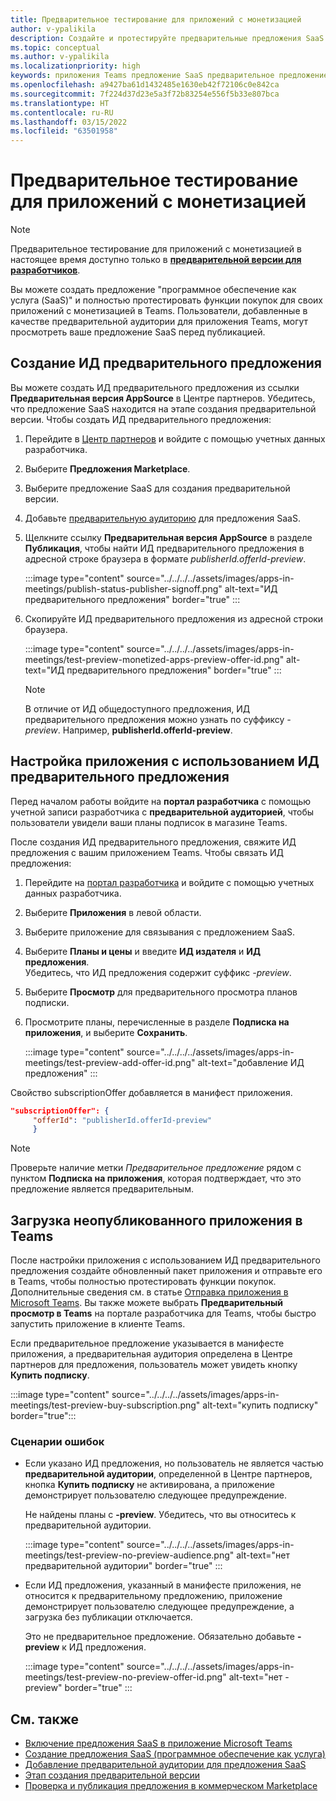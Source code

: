 ```yaml
---
title: Предварительное тестирование для приложений с монетизацией
author: v-ypalikila
description: Создайте и протестируйте предварительные предложения SaaS для приложения Teams, прежде чем опубликовать свое предложение.
ms.topic: conceptual
ms.author: v-ypalikila
ms.localizationpriority: high
keywords: приложения Teams предложение SaaS предварительное предложение предварительное тестирование монетизация SaaS
ms.openlocfilehash: a9427ba61d1432485e1630eb42f72106c0e842ca
ms.sourcegitcommit: 7f224d37d23e5a3f72b83254e556f5b33e807bca
ms.translationtype: HT
ms.contentlocale: ru-RU
ms.lasthandoff: 03/15/2022
ms.locfileid: "63501958"
---
```

# <a name="test-preview-for-monetized-apps"></a>Предварительное тестирование для приложений с монетизацией

> [!NOTE]
> Предварительное тестирование для приложений с монетизацией в настоящее время доступно только в [**предварительной версии для разработчиков**](/microsoftteams/platform/resources/dev-preview/developer-preview-intro).

Вы можете создать предложение "программное обеспечение как услуга (SaaS)" и полностью протестировать функции покупок для своих приложений с монетизацией в Teams. Пользователи, добавленные в качестве предварительной аудитории для приложения Teams, могут просмотреть ваше предложение SaaS перед публикацией.

## <a name="create-a-preview-offer-id"></a>Создание ИД предварительного предложения

Вы можете создать ИД предварительного предложения из ссылки **Предварительная версия AppSource** в Центре партнеров. Убедитесь, что предложение SaaS находится на этапе создания предварительной версии. Чтобы создать ИД предварительного предложения:

1. Перейдите в [Центр партнеров](https://go.microsoft.com/fwlink/?linkid=2166002) и войдите с помощью учетных данных разработчика.
1. Выберите **Предложения Marketplace**.
1. Выберите предложение SaaS для создания предварительной версии.
1. Добавьте [предварительную аудиторию](/azure/marketplace/create-new-saas-offer-preview) для предложения SaaS.
1. Щелкните ссылку **Предварительная версия AppSource** в разделе **Публикация**, чтобы найти ИД предварительного предложения в адресной строке браузера в формате *publisherId.offerId-preview*.

    :::image type="content" source="../../../../assets/images/apps-in-meetings/publish-status-publisher-signoff.png" alt-text="ИД предварительного предложения" border="true" :::

1. Скопируйте ИД предварительного предложения из адресной строки браузера.

      :::image type="content" source="../../../../assets/images/apps-in-meetings/test-preview-monetized-apps-preview-offer-id.png" alt-text="ИД предварительного предложения" border="true" :::

    > [!NOTE]
    > В отличие от ИД общедоступного предложения, ИД предварительного предложения можно узнать по суффиксу *-preview*. Например, **publisherId.offerId-preview**.

## <a name="configure-your-app-with-the-preview-offer-id"></a>Настройка приложения с использованием ИД предварительного предложения

Перед началом работы войдите на **портал разработчика** с помощью учетной записи разработчика с **предварительной аудиторией**, чтобы пользователи увидели ваши планы подписок в магазине Teams.

После создания ИД предварительного предложения, свяжите ИД предложения с вашим приложением Teams. Чтобы связать ИД предложения:

1. Перейдите на [портал разработчика](https://dev.teams.microsoft.com/) и войдите с помощью учетных данных разработчика.
1. Выберите **Приложения** в левой области.
1. Выберите приложение для связывания с предложением SaaS.
1. Выберите **Планы и цены** и введите **ИД издателя** и **ИД предложения**.  
  Убедитесь, что ИД предложения содержит суффикс *-preview*.
1. Выберите **Просмотр** для предварительного просмотра планов подписки.
1. Просмотрите планы, перечисленные в разделе **Подписка на приложения**, и выберите **Сохранить**.

    :::image type="content" source="../../../../assets/images/apps-in-meetings/test-preview-add-offer-id.png" alt-text="добавление ИД предложения" :::

Свойство subscriptionOffer добавляется в манифест приложения.

```json
"subscriptionOffer": {
     "offerId": "publisherId.offerId-preview"  
     }
```

>[!NOTE]
> Проверьте наличие метки *Предварительное предложение* рядом с пунктом **Подписка на приложения**, которая подтверждает, что это предложение является предварительным.

## <a name="sideload-the-app-to-teams"></a>Загрузка неопубликованного приложения в Teams

После настройки приложения с использованием ИД предварительного предложения создайте обновленный пакет приложения и отправьте его в Teams, чтобы полностью протестировать функции покупок. Дополнительные сведения см. в статье [Отправка приложения в Microsoft Teams](../../apps-upload.md). Вы также можете выбрать **Предварительный просмотр в Teams** на портале разработчика для Teams, чтобы быстро запустить приложение в клиенте Teams.

Если предварительное предложение указывается в манифесте приложения, а предварительная аудитория определена в Центре партнеров для предложения, пользователь может увидеть кнопку **Купить подписку**.

:::image type="content" source="../../../../assets/images/apps-in-meetings/test-preview-buy-subscription.png" alt-text="купить подписку" border="true":::

### <a name="error-scenarios"></a>Сценарии ошибок

* Если указано ИД предложения, но пользователь не является частью **предварительной аудитории**, определенной в Центре партнеров, кнопка **Купить подписку** не активирована, а приложение демонстрирует пользователю следующее предупреждение.

  Не найдены планы с **-preview**. Убедитесь, что вы относитесь к предварительной аудитории.

  :::image type="content" source="../../../../assets/images/apps-in-meetings/test-preview-no-preview-audience.png" alt-text="нет предварительной аудитории" border="true" :::

* Если ИД предложения, указанный в манифесте приложения, не относится к предварительному предложению, приложение демонстрирует пользователю следующее предупреждение, а загрузка без публикации отключается.
  
  Это не предварительное предложение. Обязательно добавьте **-preview** к ИД предложения.

  :::image type="content" source="../../../../assets/images/apps-in-meetings/test-preview-no-preview-offer-id.png" alt-text="нет -preview" border="true" :::

## <a name="see-also"></a>См. также

* [Включение предложения SaaS в приложение Microsoft Teams](include-saas-offer.md)
* [Создание предложения SaaS (программное обеспечение как услуга)](include-saas-offer.md#create-your-saas-offer)
* [Добавление предварительной аудитории для предложения SaaS](/azure/marketplace/create-new-saas-offer-preview)
* [Этап создания предварительной версии](/azure/marketplace/review-publish-offer)
* [Проверка и публикация предложения в коммерческом Marketplace](/azure/marketplace/review-publish-offer#validation-and-publishing-steps)
